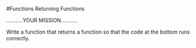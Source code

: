 #Functions Returning Functions

  ...........YOUR MISSION...........

  Write a function that returns a function so that the
  code at the bottom runs correctly.